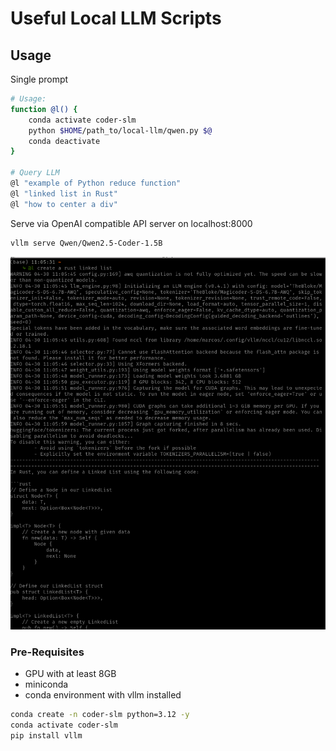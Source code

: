 # Useful Local LLM Scripts

## Usage

Single prompt
```sh
# Usage:
function @l() {
    conda activate coder-slm
    python $HOME/path_to/local-llm/qwen.py $@
    conda deactivate
}

# Query LLM
@l "example of Python reduce function"
@l "linked list in Rust"
@l "how to center a div"
```

Serve via OpenAI compatible API server on localhost:8000
```sh
vllm serve Qwen/Qwen2.5-Coder-1.5B
```

![example](example.png)


### Pre-Requisites
- GPU with at least 8GB
- miniconda
- conda environment with vllm installed

```sh
conda create -n coder-slm python=3.12 -y
conda activate coder-slm
pip install vllm
```